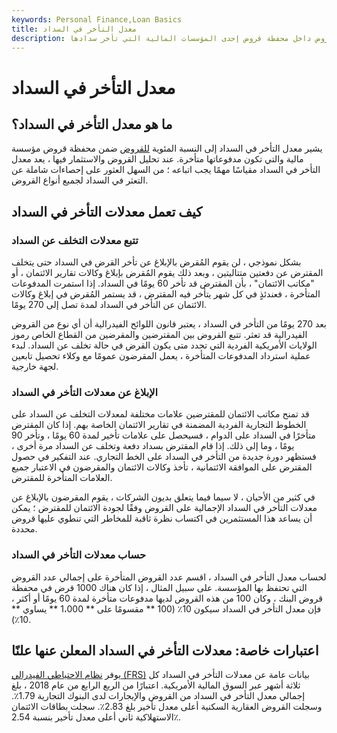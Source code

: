 ```yaml
---
keywords: Personal Finance,Loan Basics
title: معدل التأخر في السداد
description: يشير معدل التأخر في السداد إلى النسبة المئوية للقروض داخل محفظة قروض إحدى المؤسسات المالية التي تأخر سدادها.
---
```


# معدل التأخر في السداد
## ما هو معدل التأخر في السداد؟

يشير معدل التأخر في السداد إلى النسبة المئوية [للقروض](/loan) ضمن محفظة قروض مؤسسة مالية والتي تكون مدفوعاتها متأخرة. عند تحليل القروض والاستثمار فيها ، يعد معدل التأخر في السداد مقياسًا مهمًا يجب اتباعه ؛ من السهل العثور على إحصاءات شاملة عن التعثر في السداد لجميع أنواع القروض.

## كيف تعمل معدلات التأخر في السداد

### تتبع معدلات التخلف عن السداد

بشكل نموذجي ، لن يقوم المُقرض بالإبلاغ عن تأخر القرض في السداد حتى يتخلف المقترض عن دفعتين متتاليتين ، وبعد ذلك يقوم المُقرض بإبلاغ وكالات تقارير الائتمان ، أو "مكاتب الائتمان" ، بأن المقترض قد تأخر 60 يومًا في السداد. إذا استمرت المدفوعات المتأخرة ، فعندئذٍ في كل شهر يتأخر فيه المقترض ، قد يستمر المُقرض في إبلاغ وكالات الائتمان عن التأخر في السداد لمدة تصل إلى 270 يومًا.

بعد 270 يومًا من التأخر في السداد ، يعتبر قانون اللوائح الفيدرالية أن أي نوع من القروض الفيدرالية قد تعثر. تتبع القروض بين المقترضين والمقرضين من القطاع الخاص رموز الولايات الأمريكية الفردية التي تحدد متى يكون القرض في حالة تخلف عن السداد. لبدء عملية استرداد المدفوعات المتأخرة ، يعمل المقرضون عمومًا مع وكلاء تحصيل تابعين لجهة خارجية.

### الإبلاغ عن معدلات التأخر في السداد

قد تمنح مكاتب الائتمان للمقترضين علامات مختلفة لمعدلات التخلف عن السداد على الخطوط التجارية الفردية المضمنة في تقارير الائتمان الخاصة بهم. إذا كان المقترض متأخرًا في السداد على الدوام ، فسيحصل على علامات تأخير لمدة 60 يومًا ، وتأخر 90 يومًا ، وما إلى ذلك. إذا قام المقترض بسداد دفعة وتخلف عن السداد مرة أخرى ، فستظهر دورة جديدة من التأخر في السداد على الخط التجاري. عند التفكير في حصول المقترض على الموافقة الائتمانية ، تأخذ وكالات الائتمان والمقرضون في الاعتبار جميع العلامات المتأخرة للمقترض.

في كثير من الأحيان ، لا سيما فيما يتعلق بديون الشركات ، يقوم المقرضون بالإبلاغ عن معدلات التأخر في السداد الإجمالية على القروض وفقًا لجودة الائتمان للمقترض ؛ يمكن أن يساعد هذا المستثمرين في اكتساب نظرة ثاقبة للمخاطر التي تنطوي عليها قروض محددة.

### حساب معدلات التأخر في السداد

لحساب معدل التأخر في السداد ، اقسم عدد القروض المتأخرة على إجمالي عدد القروض التي تحتفظ بها المؤسسة. على سبيل المثال ، إذا كان هناك 1000 قرض في محفظة قروض البنك ، وكان 100 من هذه القروض لديها مدفوعات متأخرة لمدة 60 يومًا أو أكثر ، فإن معدل التأخر في السداد سيكون 10٪ (100 ** مقسومًا على ** 1،000 ** يساوي ** 10٪).

## اعتبارات خاصة: معدلات التأخر في السداد المعلن عنها علنًا

يوفر [نظام الاحتياطي الفيدرالي (FRS)](/federalreservesystem) بيانات عامة عن معدلات التأخر في السداد كل ثلاثة أشهر عبر السوق المالية الأمريكية. اعتبارًا من الربع الرابع من عام 2018 ، بلغ إجمالي معدل التأخر في السداد من القروض والإيجارات لدى البنوك التجارية 1.79٪. وسجلت القروض العقارية السكنية أعلى معدل تأخير بلغ 2.83٪. سجلت بطاقات الائتمان الاستهلاكية ثاني أعلى معدل تأخير بنسبة 2.54٪.

